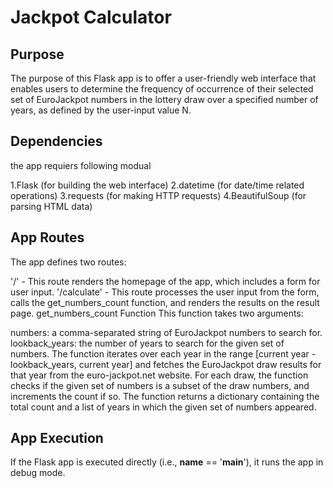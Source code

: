 
# Jackpot Calculator

## Purpose
The purpose of this Flask app is to offer a user-friendly web interface that enables users to determine the frequency of occurrence of their selected set of EuroJackpot numbers in the lottery draw over a specified number of years, as defined by the user-input value N.

## Dependencies
the app requiers following modual 

1.Flask (for building the web interface)
2.datetime (for date/time related operations)
3.requests (for making HTTP requests)
4.BeautifulSoup (for parsing HTML data)

## App Routes
The app defines two routes:

'/' - This route renders the homepage of the app, which includes a form for user input.
'/calculate' - This route processes the user input from the form, calls the get_numbers_count function, and renders the results on the result page.
get_numbers_count Function
This function takes two arguments:

numbers: a comma-separated string of EuroJackpot numbers to search for.
lookback_years: the number of years to search for the given set of numbers.
The function iterates over each year in the range [current year - lookback_years, current year] and fetches the EuroJackpot draw results for that year from the euro-jackpot.net website. For each draw, the function checks if the given set of numbers is a subset of the draw numbers, and increments the count if so. The function returns a dictionary containing the total count and a list of years in which the given set of numbers appeared.

## App Execution
If the Flask app is executed directly (i.e., __name__ == '__main__'), it runs the app in debug mode.
